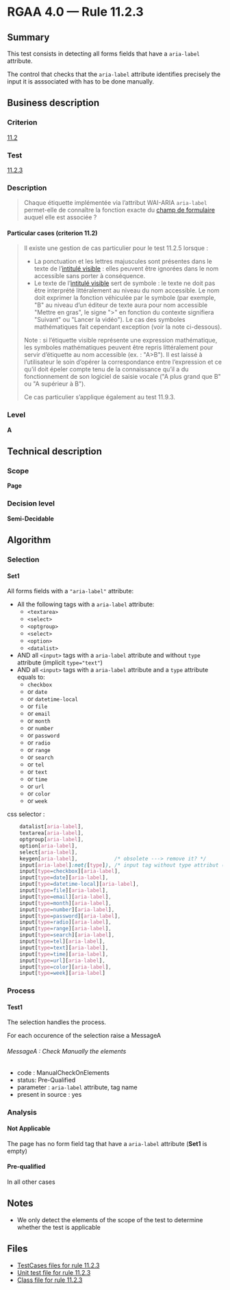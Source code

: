 # RGAA 4.0 — Rule 11.2.3

## Summary

This test consists in detecting all forms fields that have a `aria-label` attribute.

The control that checks that the `aria-label` attribute identifies precisely 
the input it is asssociated with has to be done manually.

## Business description

### Criterion

[11.2](https://www.numerique.gouv.fr/publications/rgaa-accessibilite/methode/criteres/#crit-11-2)

### Test

[11.2.3](https://www.numerique.gouv.fr/publications/rgaa-accessibilite/methode/criteres/#test-11-2-3)

### Description

> Chaque étiquette implémentée via l’attribut WAI-ARIA `aria-label` permet-elle de connaître la fonction exacte du [champ de formulaire](https://www.numerique.gouv.fr/publications/rgaa-accessibilite/methode/glossaire/#champ-de-saisie-de-formulaire) auquel elle est associée ?

#### Particular cases (criterion 11.2)

> Il existe une gestion de cas particulier pour le test 11.2.5 lorsque :
> 
> * La ponctuation et les lettres majuscules sont présentes dans le texte de l’[intitulé visible](https://www.numerique.gouv.fr/publications/rgaa-accessibilite/methode/glossaire/#intitule-visible) : elles peuvent être ignorées dans le nom accessible sans porter à conséquence.
> * Le texte de l’[intitulé visible](https://www.numerique.gouv.fr/publications/rgaa-accessibilite/methode/glossaire/#intitule-visible) sert de symbole : le texte ne doit pas être interprété littéralement au niveau du nom accessible. Le nom doit exprimer la fonction véhiculée par le symbole (par exemple, "B" au niveau d’un éditeur de texte aura pour nom accessible "Mettre en gras", le signe ">" en fonction du contexte signifiera "Suivant" ou "Lancer la vidéo"). Le cas des symboles mathématiques fait cependant exception (voir la note ci-dessous).
> 
> Note : si l’étiquette visible représente une expression mathématique, les symboles mathématiques peuvent être repris littéralement pour servir d’étiquette au nom accessible (ex. : "A>B"). Il est laissé à l’utilisateur le soin d’opérer la correspondance entre l’expression et ce qu’il doit épeler compte tenu de la connaissance qu’il a du fonctionnement de son logiciel de saisie vocale ("A plus grand que B" ou "A supérieur à B").
> 
> Ce cas particulier s’applique également au test 11.9.3.

### Level

**A**


## Technical description

### Scope

**Page**

### Decision level

**Semi-Decidable**


## Algorithm

### Selection

#### Set1

All forms fields with a `"aria-label"` attribute:

- All the following tags with a `aria-label` attribute:
  - `<textarea>`
  - `<select>`
  - `<optgroup>`
  - `<select>`
  - `<option>` 
  - `<datalist>` 
- AND all  `<input>` tags with a `aria-label` attribute
  and  without `type` attribute  (implicit `type="text"`)
- AND all `<input>` tags with a `aria-label` attribute 
  and a `type` attribute equals to:
    - `checkbox`
    - or `date`
    - or `datetime-local`
    - or `file`
    - or `email`
    - or `month`
    - or `number`
    - or `password`
    - or `radio`
    - or `range`
    - or `search`
    - or `tel`
    - or `text`
    - or `time`
    - or `url`
    - or `color`
    - or `week`
    
css selector :
```css
    datalist[aria-label],
    textarea[aria-label],
    optgroup[aria-label],
    option[aria-label],
    select[aria-label],
    keygen[aria-label],            /* obsolete ---> remove it? */
    input[aria-label]:not([type]), /* input tag without type attribut (implicit type="text") */
    input[type=checkbox][aria-label],
    input[type=date][aria-label],
    input[type=datetime-local][aria-label],
    input[type=file][aria-label],
    input[type=email][aria-label],
    input[type=month][aria-label],
    input[type=number][aria-label],
    input[type=password][aria-label],
    input[type=radio][aria-label],
    input[type=range][aria-label],
    input[type=search][aria-label],
    input[type=tel][aria-label],
    input[type=text][aria-label],
    input[type=time][aria-label],
    input[type=url][aria-label],
    input[type=color][aria-label],
    input[type=week][aria-label]
```


### Process

#### Test1

The selection handles the process.

For each occurence of the selection raise a MessageA

###### MessageA : Check Manually the elements

-   code : ManualCheckOnElements
-   status: Pre-Qualified
-   parameter : `aria-label` attribute, tag name
-   present in source : yes

### Analysis

#### Not Applicable

The page has no form field tag that have a `aria-label` attribute (**Set1** is empty)

#### Pre-qualified

In all other cases

## Notes

-   We only detect the elements of the scope of the test to determine
    whether the test is applicable


## Files

- [TestCases files for rule 11.2.3](https://gitlab.com/asqatasun/Asqatasun/-/tree/v5/rules/rules-rgaa4.0/src/test/resources/testcases/rgaa40/Rgaa40Rule110203/)
- [Unit test file for rule 11.2.3](https://gitlab.com/asqatasun/Asqatasun/-/blob/v5/rules/rules-rgaa4.0/src/test/java/org/asqatasun/rules/rgaa40/Rgaa40Rule110203Test.java)
- [Class file for rule 11.2.3](https://gitlab.com/asqatasun/Asqatasun/-/blob/v5/rules/rules-rgaa4.0/src/main/java/org/asqatasun/rules/rgaa40/Rgaa40Rule110203.java)
